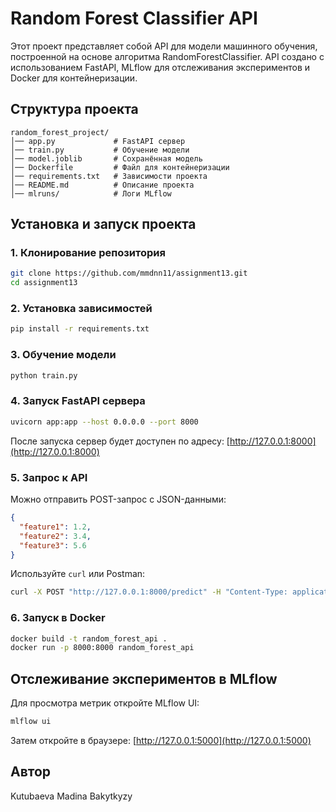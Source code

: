 # Random Forest Classifier API

Этот проект представляет собой API для модели машинного обучения, построенной на основе алгоритма RandomForestClassifier. API создано с использованием FastAPI, MLflow для отслеживания экспериментов и Docker для контейнеризации.

## Структура проекта

```
random_forest_project/
│── app.py             # FastAPI сервер
│── train.py           # Обучение модели
│── model.joblib       # Сохранённая модель
│── Dockerfile         # Файл для контейнеризации
│── requirements.txt   # Зависимости проекта
│── README.md          # Описание проекта
│── mlruns/            # Логи MLflow
```

## Установка и запуск проекта

### 1. Клонирование репозитория
```bash
git clone https://github.com/mmdnn11/assignment13.git
cd assignment13
```

### 2. Установка зависимостей
```bash
pip install -r requirements.txt
```

### 3. Обучение модели
```bash
python train.py
```

### 4. Запуск FastAPI сервера
```bash
uvicorn app:app --host 0.0.0.0 --port 8000
```

После запуска сервер будет доступен по адресу: [http://127.0.0.1:8000](http://127.0.0.1:8000)

### 5. Запрос к API
Можно отправить POST-запрос с JSON-данными:
```json
{
  "feature1": 1.2,
  "feature2": 3.4,
  "feature3": 5.6
}
```
Используйте `curl` или Postman:
```bash
curl -X POST "http://127.0.0.1:8000/predict" -H "Content-Type: application/json" -d '{"feature1": 1.2, "feature2": 3.4, "feature3": 5.6}'
```

### 6. Запуск в Docker
```bash
docker build -t random_forest_api .
docker run -p 8000:8000 random_forest_api
```

## Отслеживание экспериментов в MLflow
Для просмотра метрик откройте MLflow UI:
```bash
mlflow ui
```
Затем откройте в браузере: [http://127.0.0.1:5000](http://127.0.0.1:5000)

## Автор
Kutubaeva Madina Bakytkyzy

